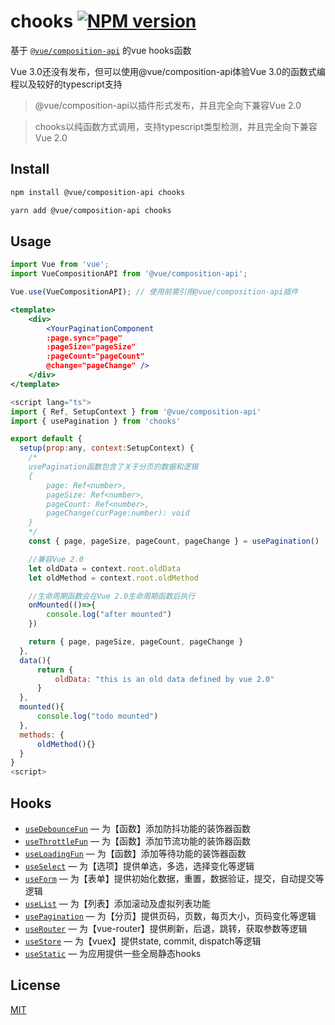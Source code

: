 # chooks  [![NPM version](https://img.shields.io/npm/v/chooks.svg)](https://www.npmjs.com/package/chooks)

基于 [`@vue/composition-api`](https://github.com/vuejs/composition-api) 的vue hooks函数

Vue 3.0还没有发布，但可以使用@vue/composition-api体验Vue 3.0的函数式编程以及较好的typescript支持

> @vue/composition-api以插件形式发布，并且完全向下兼容Vue 2.0

> chooks以纯函数方式调用，支持typescript类型检测，并且完全向下兼容Vue 2.0

## Install

```sh
npm install @vue/composition-api chooks

yarn add @vue/composition-api chooks
```

## Usage

```js
import Vue from 'vue';
import VueCompositionAPI from '@vue/composition-api';

Vue.use(VueCompositionAPI); // 使用前需引用@vue/composition-api插件
```

```jsx
<template>
    <div>
        <YourPaginationComponent 
        :page.sync="page" 
        :pageSize="pageSize" 
        :pageCount="pageCount" 
        @change="pageChange" />
    </div>
</template>
```

```js
<script lang="ts">
import { Ref, SetupContext } from '@vue/composition-api'
import { usePagination } from 'chooks'

export default {
  setup(prop:any, context:SetupContext) {
    /*
    usePagination函数包含了关于分页的数据和逻辑
    { 
        page: Ref<number>,
        pageSize: Ref<number>,
        pageCount: Ref<number>,
        pageChange(curPage:number): void
    } 
    */
    const { page, pageSize, pageCount, pageChange } = usePagination()

    //兼容Vue 2.0
    let oldData = context.root.oldData
    let oldMethod = context.root.oldMethod

    //生命周期函数会在Vue 2.0生命周期函数后执行
    onMounted(()=>{
        console.log("after mounted")
    })

    return { page, pageSize, pageCount, pageChange }
  },
  data(){
      return {
          oldData: "this is an old data defined by vue 2.0"
      }
  },
  mounted(){
      console.log("todo mounted")
  },
  methods: {
      oldMethod(){}
  }
}
<script>
```

## Hooks

- [`useDebounceFun`](https://github.com/WARJY/Chooks/blob/master/docs/debounceFun.md) &mdash; 为【函数】添加防抖功能的装饰器函数
- [`useThrottleFun`](https://github.com/WARJY/Chooks/blob/master/docs/throttleFun.md) &mdash; 为【函数】添加节流功能的装饰器函数
- [`useLoadingFun`](https://github.com/WARJY/Chooks/blob/master/docs/loadingFun.md) &mdash; 为【函数】添加等待功能的装饰器函数
- [`useSelect`](https://github.com/WARJY/Chooks/blob/master/docs/select.md) &mdash; 为【选项】提供单选，多选，选择变化等逻辑
- [`useForm`](https://github.com/WARJY/Chooks/blob/master/docs/form.md) &mdash; 为【表单】提供初始化数据，重置，数据验证，提交，自动提交等逻辑
- [`useList`](https://github.com/WARJY/Chooks/blob/master/docs/list.md) &mdash; 为【列表】添加滚动及虚拟列表功能
- [`usePagination`](https://github.com/WARJY/Chooks/blob/master/docs/pagination.md) &mdash; 为【分页】提供页码，页数，每页大小，页码变化等逻辑
- [`useRouter`](https://github.com/WARJY/Chooks/blob/master/docs/router.md) &mdash; 为【vue-router】提供刷新，后退，跳转，获取参数等逻辑
- [`useStore`](https://github.com/WARJY/Chooks/blob/master/docs/store.md) &mdash; 为【vuex】提供state, commit, dispatch等逻辑
- [`useStatic`](https://github.com/WARJY/Chooks/blob/master/docs/static.md) &mdash; 为应用提供一些全局静态hooks

<!-- ## Contributing

1. Fork it!
2. Create your feature branch: `git checkout -b feat/new-hook`
3. Commit your changes: `git commit -am 'feat(hooks): add a new hook'`
4. Push to the branch: `git push origin feat/new-hook`
5. Submit a pull request :D -->

## License

[MIT](./LICENSE)
